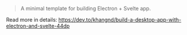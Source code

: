 > A minimal template for building Electron + Svelte app.

Read more in details: https://dev.to/khangnd/build-a-desktop-app-with-electron-and-svelte-44dp
